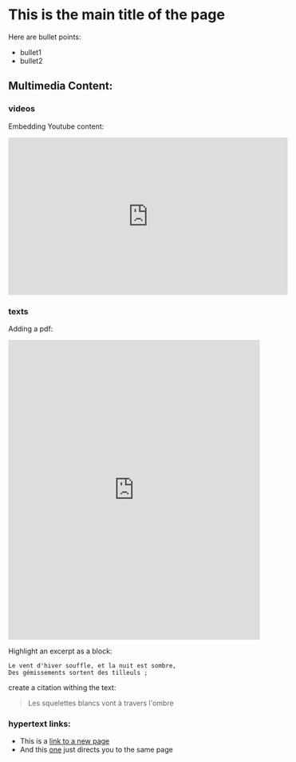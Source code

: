 # This is the main title of the page

Here are bullet points:
- bullet1
- bullet2

## Multimedia Content:


###  videos

Embedding Youtube content:

<iframe width="560" height="315" src="https://www.youtube.com/embed/rZwNb11n9zk" frameborder="0" allowfullscreen></iframe>

### texts

Adding a pdf:

<iframe class="scribd_iframe_embed" src="https://www.scribd.com/embeds/341852935/content?start_page=1&view_mode=scroll&access_key=key-QBYckJevb4n2sVehoVJU&show_recommendations=true" data-auto-height="false" data-aspect-ratio="0.7068965517241379" scrolling="no" id="doc_93562" width="100%" height="600" frameborder="0"></iframe>

Highlight an excerpt as a block:
```
Le vent d'hiver souffle, et la nuit est sombre, 
Des gémissements sortent des tilleuls ; 
```
create a citation withing the text:

> Les squelettes blancs vont à travers l'ombre

### hypertext links:

- This is a [link to a new page](newpage.md)
- And this [one](index) just directs you to the same page
